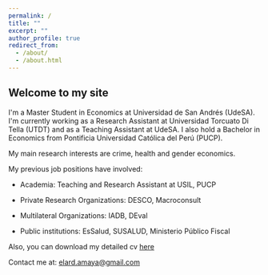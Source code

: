 ```yaml
---
permalink: /
title: ""
excerpt: ""
author_profile: true
redirect_from: 
  - /about/
  - /about.html
---
```


Welcome to my site
------
I'm a Master Student in Economics at Universidad de San Andrés (UdeSA). I'm currently working as a Research Assistant at Universidad Torcuato Di Tella (UTDT) and as a Teaching Assistant at UdeSA. I also hold a Bachelor in Economics from Pontificia Universidad Católica del Perú (PUCP).

My main research interests are crime, health and gender economics.

My previous job positions have involved:

* Academia: Teaching and Research Assistant at USIL, PUCP

* Private Research Organizations: DESCO, Macroconsult

* Multilateral Organizations: IADB, DEval

* Public institutions: EsSalud, SUSALUD, Ministerio Público Fiscal

Also, you can download my detailed cv [here](https://drive.google.com/file/d/1397GKKfQzFkfDsTpbT84oVtHnzXrbPpm/view)

Contact me at:
[elard.amaya@gmail.com](mailto:elard.amaya@gmail.com?subject=[GitHub]%20Source%20Han%20Sans)
